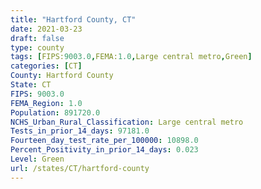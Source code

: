 ```yaml
---
title: "Hartford County, CT"
date: 2021-03-23
draft: false
type: county
tags: [FIPS:9003.0,FEMA:1.0,Large central metro,Green]
categories: [CT]
County: Hartford County
State: CT
FIPS: 9003.0
FEMA_Region: 1.0
Population: 891720.0
NCHS_Urban_Rural_Classification: Large central metro
Tests_in_prior_14_days: 97181.0
Fourteen_day_test_rate_per_100000: 10898.0
Percent_Positivity_in_prior_14_days: 0.023
Level: Green
url: /states/CT/hartford-county
---
```




